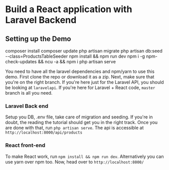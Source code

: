 # Build a React application with Laravel Backend

## Setting up the Demo

composer install
composer update
php artisan migrate
php artisan db:seed --class=ProductsTableSeeder
npm install && npm run dev
npm i -g npm-check-updates && ncu -a && npm i
php artisan serve

You need to have all the laravel dependencies and npm/yarn to use this demo. First clone the repo or download it as a zip. 
Next, make sure that you're on the right branch. If you're here just for the Laravel API, you should be looking at `laravelapi`. If you're here for Laravel + React code, `master` branch is all you need.

### Laravel Back end
Setup you DB, .env file, take care of migration and seeding. If you're in doubt, the reading the tutorial should get you in the right track. Once you are done with that, run `php artisan serve`. The api is accessible at `http://localhost:8000/api/products`

### React front-end

To make React work, run `npm install && npm run dev`. Alternatively you can use yarn over npm too. Now, head over to `http://localhost:8000/`